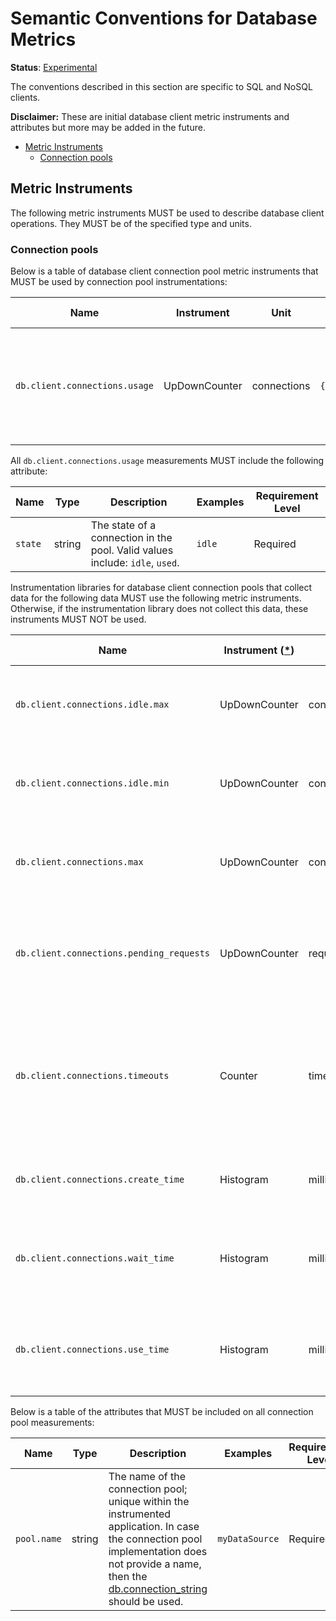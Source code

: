 <!--- Hugo front matter used to generate the website version of this page:
linkTitle: Database
--->

# Semantic Conventions for Database Metrics

**Status**: [Experimental][DocumentStatus]

The conventions described in this section are specific to SQL and NoSQL clients.

**Disclaimer:** These are initial database client metric instruments and attributes but more may be added in the future.

<!-- Re-generate TOC with `markdown-toc --no-first-h1 -i` -->

<!-- toc -->

- [Metric Instruments](#metric-instruments)
  * [Connection pools](#connection-pools)

<!-- tocstop -->

## Metric Instruments

The following metric instruments MUST be used to describe database client operations. They MUST be of the specified type
and units.

### Connection pools

Below is a table of database client connection pool metric instruments that MUST be used by connection pool
instrumentations:

| Name                          | Instrument                 | Unit        | Unit ([UCUM](/specification/general/metrics-general.md#instrument-units)) | Description                                                                               |
|-------------------------------|----------------------------|-------------|-------------------------------------------|-------------------------------------------------------------------------------------------|
| `db.client.connections.usage` | UpDownCounter | connections | `{connection}`                           | The number of connections that are currently in state described by the `state` attribute. |

All `db.client.connections.usage` measurements MUST include the following attribute:

| Name    | Type   | Description                                                                  | Examples | Requirement Level |
|---------|--------|------------------------------------------------------------------------------|----------|-------------------|
| `state` | string | The state of a connection in the pool. Valid values include: `idle`, `used`. | `idle`   | Required          |

Instrumentation libraries for database client connection pools that collect data for the following data MUST use the
following metric instruments. Otherwise, if the instrumentation library does not collect this data, these instruments
MUST NOT be used.

| Name                                     | Instrument ([*](/specification/general/metrics-general.md#instrument-types)) | Unit         | Unit ([UCUM](/specification/general/metrics-general.md#instrument-units)) | Description                                                                                       |
|------------------------------------------|----------------------------------------------|--------------|-------------------------------------------|---------------------------------------------------------------------------------------------------|
| `db.client.connections.idle.max`         | UpDownCounter                                | connections  | `{connection}`                           | The maximum number of idle open connections allowed.                                              |
| `db.client.connections.idle.min`         | UpDownCounter                                | connections  | `{connection}`                           | The minimum number of idle open connections allowed.                                              |
| `db.client.connections.max`              | UpDownCounter                                | connections  | `{connection}`                           | The maximum number of open connections allowed.                                                   |
| `db.client.connections.pending_requests` | UpDownCounter                                | requests     | `{request}`                              | The number of pending requests for an open connection, cumulative for the entire pool.            |
| `db.client.connections.timeouts`         | Counter                                      | timeouts     | `{timeout}`                              | The number of connection timeouts that have occurred trying to obtain a connection from the pool. |
| `db.client.connections.create_time`      | Histogram                                    | milliseconds | `ms`                                      | The time it took to create a new connection.                                                      |
| `db.client.connections.wait_time`        | Histogram                                    | milliseconds | `ms`                                      | The time it took to obtain an open connection from the pool.                                      |
| `db.client.connections.use_time`         | Histogram                                    | milliseconds | `ms`                                      | The time between borrowing a connection and returning it to the pool.                             |

Below is a table of the attributes that MUST be included on all connection pool measurements:

| Name        | Type   | Description                                                                  | Examples       | Requirement Level |
|-------------|--------|------------------------------------------------------------------------------|----------------|-------------------|
| `pool.name` | string | The name of the connection pool; unique within the instrumented application. In case the connection pool implementation does not provide a name, then the [db.connection_string](/specification/trace/semantic_conventions/database.md#connection-level-attributes) should be used. | `myDataSource` | Required          |

[DocumentStatus]: https://github.com/open-telemetry/opentelemetry-specification/blob/v1.21.0/specification/document-status.md
